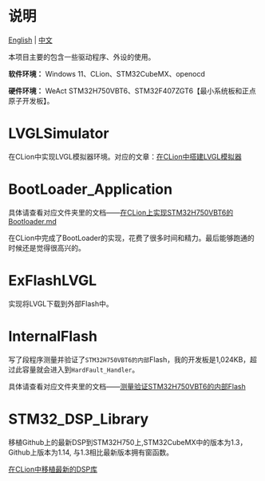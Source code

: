 # 说明

[English](README.md) | [中文]()

本项目主要的包含一些驱动程序、外设的使用。

**软件环境：** Windows 11、CLion、STM32CubeMX、openocd

**硬件环境：** WeAct STM32H750VBT6、STM32F407ZGT6【最小系统板和正点原子开发板】。


# LVGLSimulator

在CLion中实现LVGL模拟器环境。对应的文章：[在CLion中搭建LVGL模拟器](https://blog.csdn.net/qq_44656481/article/details/125208978?spm=1001.2014.3001.5501)

# BootLoader_Application

具体请查看对应文件夹里的文档——[在CLion上实现STM32H750VBT6的Bootloader.md](BootLoader_Application/在CLion上实现STM32H750VBT6的Bootloader.md)

在CLion中完成了BootLoader的实现，花费了很多时间和精力。最后能够跑通的时候还是觉得很高兴的。

# ExFlashLVGL

实现将LVGL下载到外部Flash中。

# InternalFlash

写了段程序测量并验证了`STM32H750VBT6的内部`Flash，我的开发板是1,024KB，超过此容量就会进入到`HardFault_Handler`。

具体请查看对应文件夹里的文档——[测量验证STM32H750VBT6的内部Flash](InternalFlash/测量验证STM32H750VBT6的内部Flash.md)

# STM32_DSP_Library

移植Github上的最新DSP到STM32H750上,STM32CubeMX中的版本为1.3，Github上版本为1.14, 与1.3相比最新版本拥有窗函数。

[在CLion中移植最新的DSP库](STM32_DSP_Library/在CLion中移植最新的DSP库.md)
